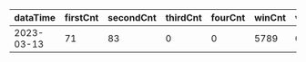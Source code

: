 |dataTime|firstCnt|secondCnt|thirdCnt|fourCnt|winCnt|vrate|wrate|
|-|-|-|-|-|-|-|-|
|2023-03-13|71|83|0|0|5789|0%|0%|